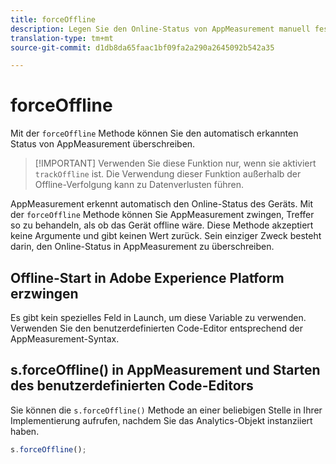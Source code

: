 ```yaml
---
title: forceOffline
description: Legen Sie den Online-Status von AppMeasurement manuell fest.
translation-type: tm+mt
source-git-commit: d1db8da65faac1bf09fa2a290a2645092b542a35

---
```



# forceOffline

Mit der `forceOffline` Methode können Sie den automatisch erkannten Status von AppMeasurement überschreiben.

> [!IMPORTANT] Verwenden Sie diese Funktion nur, wenn sie aktiviert `trackOffline` ist. Die Verwendung dieser Funktion außerhalb der Offline-Verfolgung kann zu Datenverlusten führen.

AppMeasurement erkennt automatisch den Online-Status des Geräts. Mit der `forceOffline` Methode können Sie AppMeasurement zwingen, Treffer so zu behandeln, als ob das Gerät offline wäre. Diese Methode akzeptiert keine Argumente und gibt keinen Wert zurück. Sein einziger Zweck besteht darin, den Online-Status in AppMeasurement zu überschreiben.

## Offline-Start in Adobe Experience Platform erzwingen

Es gibt kein spezielles Feld in Launch, um diese Variable zu verwenden. Verwenden Sie den benutzerdefinierten Code-Editor entsprechend der AppMeasurement-Syntax.

## s.forceOffline() in AppMeasurement und Starten des benutzerdefinierten Code-Editors

Sie können die `s.forceOffline()` Methode an einer beliebigen Stelle in Ihrer Implementierung aufrufen, nachdem Sie das Analytics-Objekt instanziiert haben.

```js
s.forceOffline();
```
